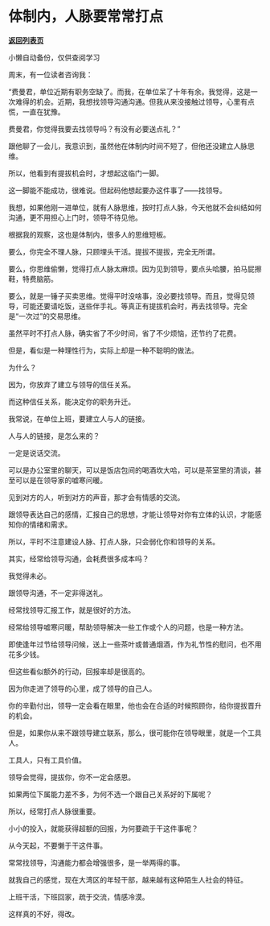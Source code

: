 # 体制内，人脉要常常打点

[**返回列表页**](/gzh/费曼的小茶馆)

小懒自动备份，仅供查阅学习

周末，有一位读者咨询我：

  

“费曼君，单位近期有职务空缺了。而我，在单位呆了十年有余。我觉得，这是一次难得的机会。近期，我想找领导沟通沟通。但我从来没接触过领导，心里有点慌，一直在犹豫。

  

费曼君，你觉得我要去找领导吗？有没有必要送点礼？”

  

跟他聊了一会儿，我意识到，虽然他在体制内时间不短了，但他还没建立人脉思维。

  

所以，他看到有提拔机会时，才想起这临门一脚。

  

这一脚能不能成功，很难说。但起码他想起要办这件事了——找领导。

  

我想，如果他刚一进单位，就有人脉思维，按时打点人脉，今天他就不会纠结如何沟通，更不用担心上门时，领导不待见他。

  

根据我的观察，这也是体制内，很多人的思维短板。

  

要么，你完全不理人脉，只顾埋头干活。提拔不提拔，完全无所谓。

  

要么，你思维偷懒，觉得打点人脉太麻烦。因为见到领导，要点头哈腰，拍马屁擦鞋，特费脑筋。

  

要么，就是一锤子买卖思维。觉得平时没啥事，没必要找领导。而且，觉得见领导，可能还要请吃饭，送些伴手礼。等真正有提拔机会时，再去找领导。完全是“一次过”的交易思维。

  

虽然平时不打点人脉，确实省了不少时间，省了不少烦恼，还节约了花费。

  

但是，看似是一种理性行为，实际上却是一种不聪明的做法。

  

为什么？

  

因为，你放弃了建立与领导的信任关系。

  

而这种信任关系，能决定你的职务升迁。

  

我常说，在单位上班，要建立人与人的链接。

  

人与人的链接，是怎么来的？

  

一定是说话交流。

  

可以是办公室里的聊天，可以是饭店包间的喝酒坎大哈，可以是茶室里的清谈，甚至可以是在领导家的嘘寒问暖。

  

见到对方的人，听到对方的声音，那才会有情感的交流。

  

跟领导表达自己的感情，汇报自己的思想，才能让领导对你有立体的认识，才能感知你的情绪和需求。

  

所以，平时不注意建设人脉、打点人脉，只会弱化你和领导的关系。

  

其实，经常给领导沟通，会耗费很多成本吗？

  

我觉得未必。

  

跟领导沟通，不一定非得送礼。

  

经常找领导汇报工作，就是很好的方法。

  

经常给领导嘘寒问暖，帮助领导解决一些工作或个人的问题，也是一种方法。

  

即使逢年过节给领导问候，送上一些茶叶或普通烟酒，作为礼节性的慰问，也不用花多少钱。

  

但这些看似额外的行动，回报率却是很高的。

  

因为你走进了领导的心里，成了领导的自己人。

  

你的辛勤付出，领导一定会看在眼里，他也会在合适的时候照顾你，给你提拔晋升的机会。

  

但是，如果你从来不跟领导建立联系，那么，很可能你在领导眼里，就是一个工具人。

  

工具人，只有工具价值。

  

领导会觉得，提拔你，你不一定会感恩。

  

如果两位下属能力差不多，为何不选一个跟自己关系好的下属呢？

  

所以，经常打点人脉很重要。

  

小小的投入，就能获得超额的回报，为何要疏于干这件事呢？

  

从今天起，不要懒于干这件事。

  

常常找领导，沟通能力都会增强很多，是一举两得的事。

  

就我自己的感觉，现在大湾区的年轻干部，越来越有这种陌生人社会的特征。

  

上班干活，下班回家，疏于交流，情感冷漠。

  

这样真的不好，得改。

